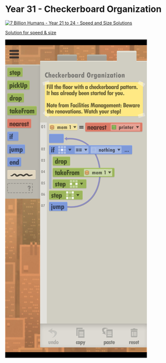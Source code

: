 # Year 31 - Checkerboard Organization

[![7 Billion Humans - Year 21 to 24 - Speed and Size Solutions](https://img.youtube.com/vi/sjisK56tksw/0.jpg)](https://www.youtube.com/watch?v=sjisK56tksw&t=520s)

[Solution for speed & size](solution.txt)

![Solution for speed & size](solution.JPEG "Year 31")